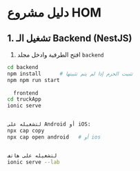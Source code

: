 # دليل مشروع HOM

## 1. تشغيل الـ Backend (NestJS)
1. افتح الطرفية وادخل مجلد `backend`
```bash
cd backend
npm install      # تثبيت الحزم إذا لم يتم تثبيتها
npm npm run start 
  
  frontend
cd truckApp
ionic serve


لتشغيله على Android أو iOS:
npx cap copy
npx cap open android   # أو ios


لتشغيله على هاتف
ionic serve --lab
